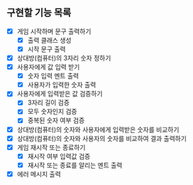 ## 구현할 기능 목록
- [x] 게임 시작하며 문구 출력하기
  - [x] 출력 클래스 생성
  - [x] 시작 문구 출력
- [x] 상대방(컴퓨터)의 3자리 숫자 정하기
- [x] 사용자에게 값 입력 받기
  - [x] 숫자 입력 멘트 출력
  - [x] 사용자가 입력한 숫자 출력
- [x] 사용자에게 입력받은 값 검증하기
  - [x] 3자리 길이 검증
  - [x] 모두 숫자인지 검증
  - [x] 중복된 숫자 여부 검증
- [x] 상대방(컴퓨터)의 숫자와 사용자에게 입력받은 숫자를 비교하기
- [x] 상대방(컴퓨터)의 숫자와 사용자의 숫자를 비교하여 결과 출력하기
- [x] 게임 재시작 또는 종료하기
  - [x] 재시작 여부 입력값 검증
  - [x] 재시작 또는 종료를 알리는 멘트 출력
- [x] 에러 메시지 출력